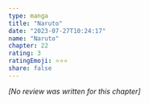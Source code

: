 ```yaml
---
type: manga
title: "Naruto"
date: "2023-07-27T10:24:17"
name: "Naruto"
chapter: 22
rating: 3
ratingEmoji: ⭐️⭐️⭐️
share: false
---
```


*[No review was written for this chapter]*
